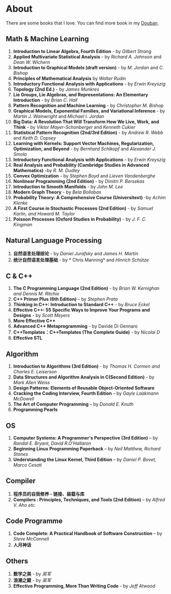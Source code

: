 # About #
There are some books that I love. You can find more book in my [Douban](https://book.douban.com/people/finlayliu/).

## Math & Machine Learning
1. **Introduction to Linear Algebra, Fourth Edition** - by *Gilbert Strang*
2. **Applied Multivariate Statistical Analysis** - by *Richard A. Johnson* and *Dean W. Wichern*
3. **Introduction to Graphical Models (draft version)** - by *M. Jordan* and *C. Bishop*
4. **Principles of Mathematical Analysis** by *Walter Rudin*
5. **Introductory Functional Analysis with Applications** -  by *Erwin Kreyszig*
6. **Topology (2nd Ed.)** -  by *James Munkres*
7. **Lie Groups, Lie Algebras, and Representations: An Elementary Introduction** -  by *Brian C. Hall*
8. **Pattern Recognition and Machine Learning** - by *Christopher M. Bishop*
9. **Graphical Models, Exponential Families, and Variational Inference** - by *Martin J. Wainwright* and *Michael I. Jordan*
10. **Big Data: A Revolution That Will Transform How We Live, Work, and Think** - by *Viktor Mayer-Schonberger* and *Kenneth Cukier*
11. **Statistical Pattern Recognition (2nd/3rd Edition)** - by *Andrew R. Webb* and *Keith D. Copsey*
12. **Learning with Kernels: Support Vector Machines, Regularization, Optimization, and Beyond** - by *Bernhard Schlkopf* and *Alexander J. Smola*
13. **Introductory Functional Analysis with Applications** - by *Erwin Kreyszig*
14. **Real Analysis and Probability (Cambridge Studies in Advanced Mathematics)** -by *R. M. Dudley*
15. **Convex Optimization** - by *Stephen Boyd* and *Lieven Vandenberghe*
16. **Nonlinear Programming (2nd Edition)** - by *Dimitri P. Bersekas*
17. **Introduction to Smooth Manifolds** - by *John M. Lee*
18. **Modern Graph Theory** - by *Bela Bollobas*
19. **Probability Theory: A Comprehensive Course (Universitext)** -by  *Achim Klenke*
20. **A First Course in Stochastic Processes (2nd Edition)** - by
 *Samuel Karlin, and Howard M. Taylor*
21. **Poisson Processes (Oxford Studies in Probability)** - by *J. F. C. Kingman*

## Natural Language Processing
1. **自然语言处理综论** - by *Daniel Jurafsky* and *James H. Martin*
2. **统计自然语言处理基础** - by * Chris Manning* and *Hinrich Schütze* 

## C & C++
1. **The C Programming Language (2nd Edition)** - by *Brian W. Kernighan and Dennis M. Ritchie*
2. **C++ Primer Plus (6th Edition)** – by *Stephen Prata* 
3. **Thinking in C++: Introduction to Standard C++** - by *Bruce Eckel*
4. **Effective C++: 55 Specific Ways to Improve Your Programs and Designs** - by *Scott Meyers*
5. **More Effective C++**
6. **Advanced C++ Metaprogramming** - by Davide Di Gennaro
7. **C++Templates：C++Templates (The Complete Guide)** - by *Nicolai D*
8. **Effective STL**

## Algorithm
1. **Introduction to Algorithms (3rd Edition)** - by *Thomas H. Cormen and Charles E. Leiserson*
2. **Data Structures and Algorithm Analysis in C(Second Edition)** - by *Mark Allen Weiss*
3. **Design Patterns: Elements of Reusable Object-Oriented Software**
4. **Cracking the Coding Interview, Fourth Edition** – by *Gayle Laakmann McDowell*
5. **The Art of Computer Programming** – by *Donald E. Knuth*
6. **Programming Pearls**

## OS
1. **Computer Systems: A Programmer's Perspective (3rd Edition)** – by *Randal E. Bryant, David R.O'Hallaron*
2. **Beginning Linux Programming Paperback** – by *Neil Matthew, Richard Stones*
3. **Understanding the Linux Kernel, Third Edition** – by *Daniel P. Bovet, Marco Cesati*

## Compiler
1. **程序员的自我修养 - 链接、装载与库** 
2. **Compilers : Principles, Techniques, and Tools (2nd Edition)** – by *Alfred V. Aho etc.*

## Code Programme
1. **Code Complete: A Practical Handbook of Software Construction** – by *Steve McConnell*
2. **人月神话**

## Others
1. **数学之美** - by *吴军*
2. **浪潮之巅** - by *吴军*
3. **Effective Programming, More Than Writing Code** - by *Jeff Atwood*
